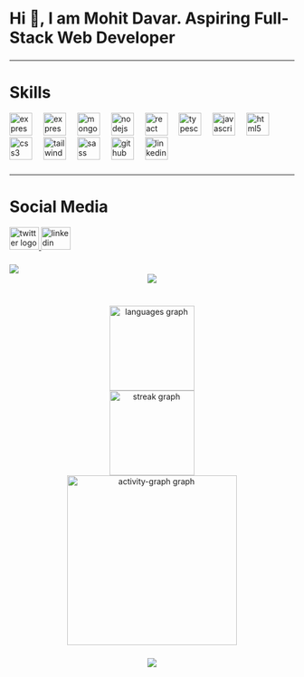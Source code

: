 <h1 align="left">Hi 👋, I am Mohit Davar. Aspiring Full-Stack Web Developer</h1>

###

- - - -
<h1>Skills</h1>
<div align="left">
  <img src="https://skillicons.dev/icons?i=postgres" height="40" alt="express logo"  />
  <img width="12" />
  <img src="https://skillicons.dev/icons?i=express" height="40" alt="express logo"  />
  <img width="12" />
  <img src="https://skillicons.dev/icons?i=mongodb" height="40" alt="mongodb logo" />
  <img width="12" />
  <img src="https://skillicons.dev/icons?i=nodejs" height="40" alt="nodejs logo"  />
  <img width="12" />
  <img src="https://cdn.jsdelivr.net/gh/devicons/devicon/icons/react/react-original.svg" height="40" alt="react logo"  />
  <img width="12" />
  <img src="https://cdn.jsdelivr.net/gh/devicons/devicon/icons/typescript/typescript-original.svg" height="40" alt="typescript logo"  />
  <img width="12" />
  <img src="https://cdn.jsdelivr.net/gh/devicons/devicon/icons/javascript/javascript-original.svg" height="40" alt="javascript logo"  />
  <img width="12" />
  <img src="https://skillicons.dev/icons?i=html" height="40" alt="html5 logo"  />
  <img width="12" />
  <img src="https://cdn.jsdelivr.net/gh/devicons/devicon/icons/css3/css3-original.svg" height="40" alt="css3 logo"  />
  <img width="12" />
  <img src="https://skillicons.dev/icons?i=tailwind" height="40" alt="tailwindcss logo"  />
  <img width="12" />
  <img src="https://cdn.jsdelivr.net/gh/devicons/devicon/icons/sass/sass-original.svg" height="40" alt="sass logo"  />
  <img width="12" />
  <img src="https://img.shields.io/badge/GitHub-181717?logo=github&logoColor=white&style=for-the-badge" height="40" alt="github logo"  />
  <img width="12" />
  <img src="https://skillicons.dev/icons?i=linkedin" height="40" alt="linkedin logo"  />
  <img width="12" />
  
</div>

###
- - - -
<h1>Social Media</h1>
<div align="left">
  <a href="https://twitter.com/davar_mohit" target="_blank">
    <img src="https://raw.githubusercontent.com/maurodesouza/profile-readme-generator/master/src/assets/icons/social/twitter/default.svg" width="52" height="40" alt="twitter logo"  />
  </a>
  <a href="https://www.linkedin.com/in/mohit-davar-b85958281/" target="_blank">
    <img src="https://raw.githubusercontent.com/maurodesouza/profile-readme-generator/master/src/assets/icons/social/linkedin/default.svg" width="52" height="40" alt="linkedin logo"  />
  </a>
</div>

###

<img align="left" src="https://visitor-badge.laobi.icu/badge?page_id=Mohit-Davar.Mohit-Davar&left_color=black&right_color=aquamarine"  />

###
<br clear="both">

<div align="center">
  <img height="" src="https://media.licdn.com/dms/image/D4D12AQEZtPCuttD_iQ/article-cover_image-shrink_423_752/0/1697453573297?e=1721260800&v=beta&t=wlQG57NYaMkgvr3A1-O-SbFa9ZCTkFd9zBMIckniaxs"  />
</div>

###

<br clear="both">

<div align="center">
  <img src="https://github-readme-stats.vercel.app/api/top-langs?username=Mohit-Davar&locale=en&hide_title=false&layout=compact&card_width=320&langs_count=10&theme=radical&hide_border=true&order=2" height="150" alt="languages graph" /> <br>
  <img src="https://streak-stats.demolab.com?user=Mohit-Davar&locale=en&mode=daily&theme=dracula&hide_border=false&border_radius=5&order=3" height="150" alt="streak graph" /> <br>
  <img src="https://github-readme-activity-graph.vercel.app/graph?username=Mohit-Davar&radius=16&theme=react&area=true&order=5" height="300" alt="activity-graph graph"  />
</div>

###

<div align="center">
  <img height="" src="https://repository-images.githubusercontent.com/228240003/fa382e00-1bd2-11eb-992b-34d211d11cc2"  />
</div>

###
